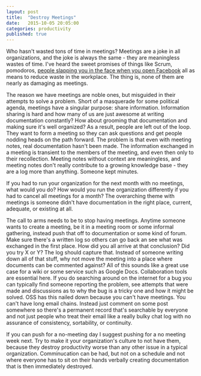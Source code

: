 ```yaml
---
layout: post
title:  "Destroy Meetings"
date:   2015-10-05 20:05:00
categories: productivity
published: true
---
```


Who hasn't wasted tons of time in meetings? Meetings are a joke in all organizations, and the joke is always the same - they are meaningless wastes of time. I've heard the sweet promises of things like Scrum, pomodoros, [people slapping you in the face when you open Facebook](http://hackthesystem.com/blog/why-i-hired-a-girl-on-craigslist-to-slap-me-in-the-face-and-why-it-quadrupled-my-productivity/) all as means to reduce waste in the workplace. The thing is, none of them are nearly as damaging as meetings.

The reason we have meetings are noble ones, but misguided in their attempts to solve a problem. Short of a masquerade for some political agenda, meetings have a singular purpose: share information. Information sharing is hard and how many of us are just awesome at writing documentation constantly? How about grooming that documentation and making sure it's well organized? As a result, people are left out of the loop. They want to form a meeting so they can ask questions and get people nodding heads on the path forward. The problem is that even with meeting notes, real documentation hasn't been made. The information exchanged in a meeting is transient to the members of the meeting, and even then only to their recollection. Meeting notes without context are meaningless, and meeting notes don't really contribute to a growing knowledge base - they are a log more than anything. Someone kept minutes.

If you had to run your organization for the next month with no meetings, what would you do? How would you run the organization differently if you had to cancel all meetings for a month? The overarching theme with meetings is someone didn't have documentation in the right place, current, adequate, or existing at all.

The call to arms needs to be to stop having meetings. Anytime someone wants to create a meeting, be it in a meeting room or some informal gathering, instead push that off to documentation or some kind of forum. Make sure there's a written log so others can go back an see what was exchanged in the first place. How did you all arrive at that conclusion? Did you try X or Y? The log should capture that. Instead of someone writing down all of that stuff, why not move the meeting into a place where documents can be commented against? All of this sounds like a great use case for a wiki or some service such as Google Docs. Collaboration tools are essential here. If you do searching around on the internet for a bug you can typically find someone reporting the problem, see attempts that were made and discussions as to why the bug is a tricky one and how it might be solved. OSS has this nailed down because you can't have meetings. You can't have long email chains. Instead just comment on some post somewhere so there's a permanent record that's searchable by everyone and not just people who treat their email like a really bulky chat log with no assurance of consistency, sortability, or continuity.

If you can push for a no-meeting day I suggest pushing for a no meeting week next. Try to make it your organization's culture to not have them, because they destroy productivity worse than any other issue in a typical organization. Comminucation can be had, but not on a schedule and not where everyone has to sit on their hands verbally creating documentation that is then immediately destroyed.
